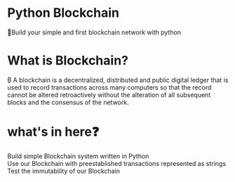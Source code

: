 # Python Blockchain 

🚀Build your simple and first blockchain network with python

# What is Blockchain?
₿ A blockchain is a decentralized, distributed and public digital ledger that is used to record transactions across many computers so that the record cannot be altered retroactively without the alteration of all subsequent blocks and the consensus of the network.

# what's in here❓

 Build simple Blockchain system written in Python
<br> Use our Blockchain with preestablished transactions represented as strings
<br>Test the immutability of our Blockchain
